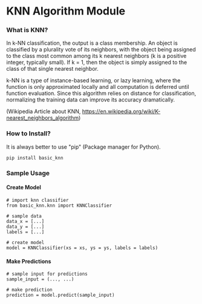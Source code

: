 # KNN Algorithm Module

### What is KNN?
In k-NN classification, the output is a class membership. An object is classified by a plurality vote of its neighbors, with the object being assigned to the class most common among its k nearest neighbors (k is a positive integer, typically small). If k = 1, then the object is simply assigned to the class of that single nearest neighbor.

k-NN is a type of instance-based learning, or lazy learning, where the function is only approximated locally and all computation is deferred until function evaluation. Since this algorithm relies on distance for classification, normalizing the training data can improve its accuracy dramatically. 

(Wikipedia Article about KNN, https://en.wikipedia.org/wiki/K-nearest_neighbors_algorithm)

### How to Install?
It is always better to use "pip" (Package manager for Python).
```
pip install basic_knn
```

### Sample Usage

#### Create Model
```
# import knn classifier
from basic_knn.knn import KNNClassifier

# sample data
data_x = [...]
data_y = [...]
labels = [...]

# create model
model = KNNClassifier(xs = xs, ys = ys, labels = labels)
```

#### Make Predictions
```
# sample input for predictions
sample_input = (..., ...)

# make prediction
prediction = model.predict(sample_input)
```
